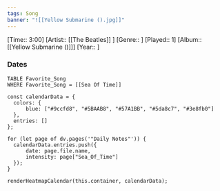 ```yaml
---
tags: Song  
banner: "![[Yellow Submarine ().jpg]]"
---
```

[Time:: 3:00]
[Artist:: [[The Beatles]] ]
[Genre:: ]
[Played:: 1]
[Album:: [[Yellow Submarine ()]]]
[Year:: ]
### Dates
````dataview
TABLE Favorite_Song
WHERE Favorite_Song = [[Sea Of Time]]
````

  ```dataviewjs
const calendarData = { 
	colors: { 
		blue: ["#9ccfd8", "#5BAAB8", "#57A1BB", "#5da8c7", "#3e8fb0"] 
	}, 
	entries: [] 
}; 

for (let page of dv.pages('"Daily Notes"')) { 
	calendarData.entries.push({ 
		date: page.file.name, 
		intensity: page["Sea_Of_Time"]
	}); 
} 

renderHeatmapCalendar(this.container, calendarData);
```
